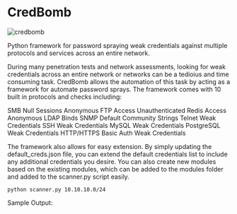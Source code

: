 # CredBomb

![credbomb](https://github.com/user-attachments/assets/4f1fb58e-bcbd-477e-b467-d5ba1207e218)

Python framework for password spraying weak credentials against multiple protocols and services across an entire network. 

During many penetration tests and network assessments, looking for weak credentials across an entire network or networks can be a tedioius and time consuming task. CredBomb allows the automation of this task by acting as a framework for automate password sprays. The framework comes with 10 built in protocols and checks including: 

SMB Null Sessions
Anonymous FTP Access
Unauthenticated Redis Access 
Anonymous LDAP Binds
SNMP Default Community Strings
Telnet Weak Credentials
SSH Weak Credentials
MySQL Weak Credentials
PostgreSQL Weak Credentials
HTTP/HTTPS Basic Auth Weak Credentials

The framework also allows for easy extension. By simply updating the default_creds.json file, you can extend the default credentials list to include any additional credentials you desire. You can also create new modules based on the existing modules, which can be added to the modules folder and added to the scanner.py script easily. 

```python scanner.py 10.10.10.0/24``` 

Sample Output: 

```
```
